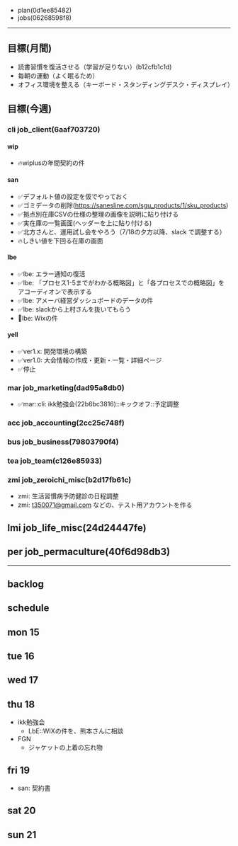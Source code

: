 
- plan(0d1ee85482)
- jobs(06268598f8)
---


## 目標(月間)
- 読書習慣を復活させる（学習が足りない）(b12cfb1c1d)
- 毎朝の運動（よく眠るため）
- オフィス環境を整える（キーボード・スタンディングデスク・ディスプレイ）

## 目標(今週)
### cli job_client(6aaf703720)
#### wip
- 🔥wiplusの年間契約の件

#### san
- ✅デフォルト値の設定を仮でやっておく
- ✅ゴミデータの削除(https://sanesline.com/sgu_products/1/sku_products)
- ✅拠点別在庫CSVの仕様の整理の画像を説明に貼り付ける
- ✅実在庫の一覧画面(ヘッダーを上に貼り付ける)
- ✅北方さんと、運用試し会をやろう（7/18の夕方以降、slack で調整する）
- 🔥しきい値を下回る在庫の画面

#### lbe
- ✅lbe: エラー通知の復活
- ✅lbe: 「プロセス1-5までがわかる概略図」と「各プロセスでの概略図」をアコーディオンで表示する
- ✅lbe: アメーバ経営ダッシュボードのデータの件
- ✅lbe: slackから上村さんを抜いてもらう
- 📌lbe: Wixの件

#### yell
- ✅ver1.x: 開発環境の構築
- ✅ver1.0: 大会情報の作成・更新・一覧・詳細ページ
- ✅停止

### mar job_marketing(dad95a8db0)
- ✅mar::cli: ikk勉強会(22b6bc3816)::キックオフ::予定調整
### acc job_accounting(2cc25c748f)
### bus job_business(79803790f4)
### tea job_team(c126e85933)
### zmi job_zeroichi_misc(b2d17fb61c)
- zmi: 生活習慣病予防健診の日程調整
- zmi: t350071@gmail.com などの、テスト用アカウントを作る
## lmi job_life_misc(24d24447fe)
## per job_permaculture(40f6d98db3)

---
## backlog


## schedule
## mon 15
## tue 16
## wed 17
## thu 18
- ikk勉強会
  - LbE::WIXの件を、熊本さんに相談
- FGN
  - ジャケットの上着の忘れ物
## fri 19
- san: 契約書

## sat 20
## sun 21
